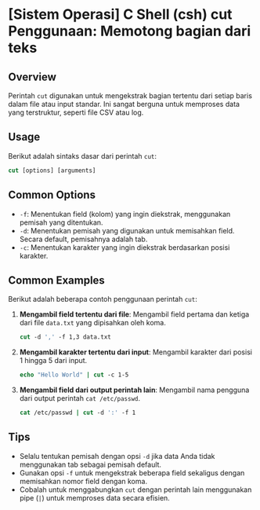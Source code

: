# [Sistem Operasi] C Shell (csh) cut Penggunaan: Memotong bagian dari teks

## Overview
Perintah `cut` digunakan untuk mengekstrak bagian tertentu dari setiap baris dalam file atau input standar. Ini sangat berguna untuk memproses data yang terstruktur, seperti file CSV atau log.

## Usage
Berikut adalah sintaks dasar dari perintah `cut`:

```csh
cut [options] [arguments]
```

## Common Options
- `-f`: Menentukan field (kolom) yang ingin diekstrak, menggunakan pemisah yang ditentukan.
- `-d`: Menentukan pemisah yang digunakan untuk memisahkan field. Secara default, pemisahnya adalah tab.
- `-c`: Menentukan karakter yang ingin diekstrak berdasarkan posisi karakter.

## Common Examples
Berikut adalah beberapa contoh penggunaan perintah `cut`:

1. **Mengambil field tertentu dari file**:
   Mengambil field pertama dan ketiga dari file `data.txt` yang dipisahkan oleh koma.
   ```csh
   cut -d ',' -f 1,3 data.txt
   ```

2. **Mengambil karakter tertentu dari input**:
   Mengambil karakter dari posisi 1 hingga 5 dari input.
   ```csh
   echo "Hello World" | cut -c 1-5
   ```

3. **Mengambil field dari output perintah lain**:
   Mengambil nama pengguna dari output perintah `cat /etc/passwd`.
   ```csh
   cat /etc/passwd | cut -d ':' -f 1
   ```

## Tips
- Selalu tentukan pemisah dengan opsi `-d` jika data Anda tidak menggunakan tab sebagai pemisah default.
- Gunakan opsi `-f` untuk mengekstrak beberapa field sekaligus dengan memisahkan nomor field dengan koma.
- Cobalah untuk menggabungkan `cut` dengan perintah lain menggunakan pipe (`|`) untuk memproses data secara efisien.